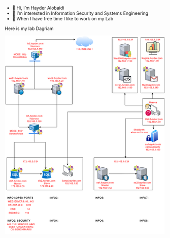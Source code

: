 - 👋 Hi, I’m Hayder Alobaidi
- 👀 I’m interested in Information Security and Systems Engineering 
- 🌱 When I have free time I like to work on my Lab 

Here is my lab Dagriam 

![](Hayder.com-Diagram.png)

